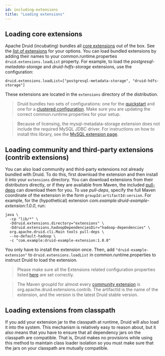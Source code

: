 ```yaml
---
id: including-extensions
title: "Loading extensions"
---
```


<!--
  ~ Licensed to the Apache Software Foundation (ASF) under one
  ~ or more contributor license agreements.  See the NOTICE file
  ~ distributed with this work for additional information
  ~ regarding copyright ownership.  The ASF licenses this file
  ~ to you under the Apache License, Version 2.0 (the
  ~ "License"); you may not use this file except in compliance
  ~ with the License.  You may obtain a copy of the License at
  ~
  ~   http://www.apache.org/licenses/LICENSE-2.0
  ~
  ~ Unless required by applicable law or agreed to in writing,
  ~ software distributed under the License is distributed on an
  ~ "AS IS" BASIS, WITHOUT WARRANTIES OR CONDITIONS OF ANY
  ~ KIND, either express or implied.  See the License for the
  ~ specific language governing permissions and limitations
  ~ under the License.
  -->


## Loading core extensions

Apache Druid (incubating) bundles all [core extensions](../development/extensions.html#core-extensions) out of the box. 
See the [list of extensions](../development/extensions.html#core-extensions) for your options. You 
can load bundled extensions by adding their names to your common.runtime.properties 
`druid.extensions.loadList` property. For example, to load the *postgresql-metadata-storage* and 
*druid-hdfs-storage* extensions, use the configuration:

```
druid.extensions.loadList=["postgresql-metadata-storage", "druid-hdfs-storage"]
```

These extensions are located in the `extensions` directory of the distribution.

> Druid bundles two sets of configurations: one for the [quickstart](../tutorials/quickstart.md) and 
> one for a [clustered configuration](../tutorials/cluster.md). Make sure you are updating the correct 
> common.runtime.properties for your setup.

> Because of licensing, the mysql-metadata-storage extension does not include the required MySQL JDBC driver. For instructions 
> on how to install this library, see the [MySQL extension page](../development/extensions-core/mysql.md).

## Loading community and third-party extensions (contrib extensions)

You can also load community and third-party extensions not already bundled with Druid. To do this, first download the extension and 
then install it into your `extensions` directory. You can download extensions from their distributors directly, or 
if they are available from Maven, the included [pull-deps](../operations/pull-deps.md) can download them for you. To use *pull-deps*, 
specify the full Maven coordinate of the extension in the form `groupId:artifactId:version`. For example, 
for the (hypothetical) extension *com.example:druid-example-extension:1.0.0*, run: 

```
java \
  -cp "lib/*" \
  -Ddruid.extensions.directory="extensions" \
  -Ddruid.extensions.hadoopDependenciesDir="hadoop-dependencies" \
  org.apache.druid.cli.Main tools pull-deps \
  --no-default-hadoop \
  -c "com.example:druid-example-extension:1.0.0"
```

You only have to install the extension once. Then, add `"druid-example-extension"` to 
`druid.extensions.loadList` in common.runtime.properties to instruct Druid to load the extension.

> Please make sure all the Extensions related configuration properties listed [here](../configuration/index.md#extensions) are set correctly.

> The Maven groupId for almost every [community extension](../development/extensions.md#community-extensions) is org.apache.druid.extensions.contrib. The artifactId is the name 
> of the extension, and the version is the latest Druid stable version.


## Loading extensions from classpath

If you add your extension jar to the classpath at runtime, Druid will also load it into the system.  This mechanism is relatively easy to reason about, 
but it also means that you have to ensure that all dependency jars on the classpath are compatible.  That is, Druid makes no provisions while using 
this method to maintain class loader isolation so you must make sure that the jars on your classpath are mutually compatible.
